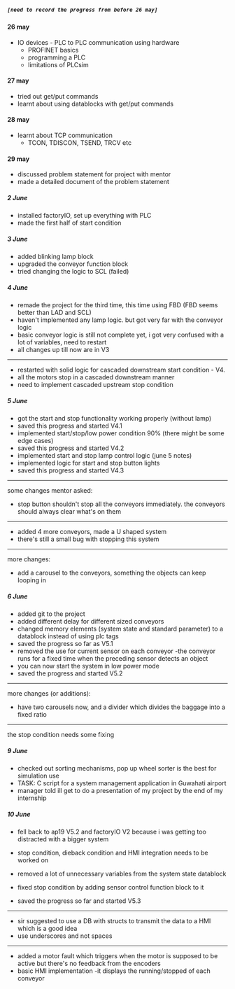 ##### `[need to record the progress from before 26 may]`

#### 26 may
- IO devices - PLC to PLC communication using hardware
	- PROFINET basics
	- programming a PLC
	- limitations of PLCsim
#### 27 may
- tried out get/put commands
- learnt about using datablocks with get/put commands
#### 28 may
- learnt about TCP communication
	- TCON, TDISCON, TSEND, TRCV etc
#### 29 may
- discussed problem statement for project with mentor
- made a detailed document of the problem statement


##### 2 June
- installed factoryIO, set up everything with PLC
- made the first half of start condition

##### 3 June
- added blinking lamp block
- upgraded the conveyor function block
- tried changing the logic to SCL (failed)

##### 4 June
- remade the project for the third time, this time using FBD (FBD seems better than LAD and SCL)
- haven't implemented any lamp logic. but got very far with the conveyor logic
- basic conveyor logic is still not complete yet, i got very confused with a lot of variables, need to restart
- all changes up till now are in V3
-----
- restarted with solid logic for cascaded downstream start condition - V4.
- all the motors stop in a cascaded downstream manner
- need to implement cascaded upstream stop condition

##### 5 June
- got the start and stop functionality working properly (without lamp)
- saved this progress and started V4.1
- implemented start/stop/low power condition 90% (there might be some edge cases)
- saved this progress and started V4.2
- implemented start and stop lamp control logic (june 5 notes)
- implemented logic for start and stop button lights
- saved this progress and started V4.3
---------
some changes mentor asked:
- stop button shouldn't stop all the conveyors immediately. the conveyors should always clear what's on them 
-----
- added 4 more conveyors, made a U shaped system
- there's still a small bug with stopping this system
----
more changes:
- add a carousel to the conveyors, something the objects can keep looping in

##### 6 June
- added git to the project
- added different delay for different sized conveyors
- changed memory elements (system state and standard parameter) to a datablock instead of using plc tags
- saved the progress so far as V5.1
- removed the use for current sensor on each conveyor -the conveyor runs for a fixed time when the preceding sensor detects an object
- you can now start the system in low power mode
- saved the progress and started V5.2
-----
more changes (or additions):
- have two carousels now, and a divider which divides the baggage into a fixed ratio
-----
the stop condition needs some fixing

##### 9 June
- checked out sorting mechanisms, pop up wheel sorter is the best for simulation use
- TASK: C script for a system management application in Guwahati airport
- manager told ill get to do a presentation of my project by the end of my internship


##### 10 June
- fell back to ap19 V5.2 and factoryIO V2 because i was getting too distracted with a bigger system
- stop condition, dieback condition and HMI integration needs to be worked on

- removed a lot of unnecessary variables from the system state datablock
- fixed stop condition by adding sensor control function block to it
- saved the progress so far and started V5.3
----
- sir suggested to use a DB with structs to transmit the data to a HMI which is a good idea
- use underscores and not spaces
----
- added a motor fault which triggers when the motor is supposed to be active but there's no feedback from the encoders
- basic HMI implementation -it displays the running/stopped of each conveyor